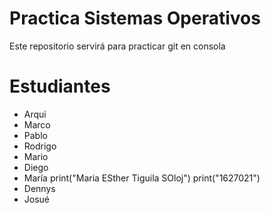 # Practica Sistemas Operativos
Este repositorio servirá para practicar git en consola

# Estudiantes
- Arqui
- Marco
- Pablo
- Rodrigo
- Mario
- Diego
- María
print("Maria ESther Tiguila SOloj")
print("1627021")
- Dennys
- Josué
